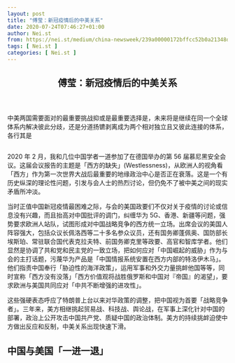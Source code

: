 ```yaml
---
layout: post
title: "傅莹：新冠疫情后的中美关系"
date: 2020-07-24T07:46:27+01:00
author: Nei.st
from: https://nei.st/medium/china-newsweek/239a00000172bffcc52b0a21348d
tags: [ Nei.st ]
categories: [ Nei.st ]
---
```


<article class="post-21350 post type-post status-publish format-standard hentry category-china-newsweek tag-china-v-america tag-the-coronavirus-crisis" id="post-21350"> <header class="page-header medium Archives"><div class="page-header__image"></div><div class="page-header__content"><h1 class="page-title text-align-center">傅莹：新冠疫情后的中美关系</h1></div> </header><div class="entry-content aesop-entry-content" id="post-21350-content"><link as="font" crossorigin="anonymous" href="//cdn.jsdelivr.net/gh/0nd1jyU39XQ/_/glyph/font-face/0uIzqoZjSuJfvSBnvgXTcApMtcVhMcpr.woff" rel="preload" type="font/woff"/><link as="font" crossorigin="anonymous" href="//cdn.jsdelivr.net/gh/0nd1jyU39XQ/_/glyph/font-face/1sTnSLZWDKucPX6SAk.woff" rel="preload" type="font/woff"/><p class="blog-post__description">中美两国需要面对的最重要挑战抑或是最重要选择是，未来将是继续在同一个全球体系内解决彼此分歧，还是分道扬镳剥离成为两个相对独立且又彼此连接的体系，各行其是</p><span id="more-21350"></span><div class="container img"><div class="aspectRatioPlaceholder"><div class="progressiveMedia" data-height="3154" data-width="2409"> <img alt="" class="progressiveMedia-image" data-src="https://cdn.jsdelivr.net/gh/0nd1jyU39XQ/_/img/1/239a00000172bffcc52b0a21348d_2409_3154.jpg" src="https://cdn.jsdelivr.net/gh/0nd1jyU39XQ/_/img/1/239a00000172bffcc52b0a21348d_2409_3154.jpg"/></div></div></div><p>2020 年 2 月，我和几位中国学者一道参加了在德国举办的第 56 届慕尼黑安全会议。这届会议报告的主题是「西方的缺失」(Westlessness)，从欧洲人的视角看「西方」作为第一次世界大战后最重要的地缘政治中心是否正在衰落。这是一个有历史纵深的理论性问题，引发与会人士的热烈讨论，但仍免不了被中美之间的现实矛盾所冲淡。</p><p>当时正值中国新冠疫情最困难之际，与会的美国政要们不仅对关于疫情的讨论或信息没有兴趣，而且抬高对中国批评的调门，纠缠华为 5G、香港、新疆等问题，强势要求欧洲人站队，试图形成对中国战略竞争的西方统一立场。出席会议的美国人阵容强大，包括众议长佩洛西等二十多名参众议员，还有国务卿蓬佩奥、国防部长埃斯珀、常驻联合国代表克拉夫特、前国务卿克里等政要、高官和智库学者。他们显然是协调了共和党和民主党的一致立场，把如何应对「中国崛起的威胁」作为与会的主打话题，污蔑华为产品是「中国情报系统安置在西方内部的特洛伊木马」。他们指责中国奉行「胁迫性的海洋政策」，运用军事和外交力量挑衅他国等等，同时宣称「西方没有没落」「西方价值观将战胜俄罗斯和中国对『帝国』的渴望」，要求欧洲与美国共同应对「中共不断增强的进攻性」。</p><p>这些强硬表态呼应了特朗普上台以来对华政策的调整，把中国视为首要「战略竞争者」。三年来，美方相继挑起贸易战、科技战、舆论战，在军事上深化针对中国的部署，政治上公开攻击中国共产党、质疑中国的政治体制。美方的持续挑衅迫使中方做出反应和反制，中美关系出现快速下滑。</p><h2>中国与美国「一进一退」</h2></div></article>
